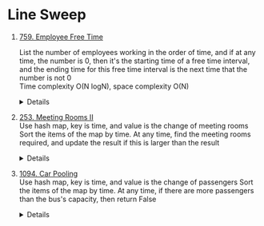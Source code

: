 # Line Sweep
1. [759. Employee Free Time](https://leetcode.com/problems/employee-free-time)  
    
    List the number of employees working in the order of time, and if at any time, the number is 0, then it's the starting time of a free time interval, and the ending time for this free time interval is the next time that the number is not 0  
    Time complexity O(N logN), space complexity O(N)
    <details>
        
        ```python
           def employeeFreeTime(self, schedule: '[[Interval]]') -> '[Interval]':
              counter = Counter()
              for intervals in schedule:
                  for interval in intervals:
                      counter[interval.start] += 1
                      counter[interval.end] -= 1
      
              startTime = -1
              workingCount = 0
              result = []
              for time, deltaCount in sorted(counter.items()):
                  workingCount += deltaCount
                  if workingCount == 0:
                      startTime = time
                  elif startTime != -1:
                      result.append(Interval(startTime, time))
                      startTime = -1
              return result     
        ```
    </details>
1. [253. Meeting Rooms II](https://leetcode.com/problems/meeting-rooms-ii)  
    Use hash map, key is time, and value is the change of meeting rooms  
    Sort the items of the map by time. At any time, find the meeting rooms required, and update the result if this is larger than the result  
    <details>
        
        ```python
        def minMeetingRooms(self, intervals: List[List[int]]) -> int:
            timeRoomDeltaMap = Counter()
            for interval in intervals:
                timeRoomDeltaMap[interval[0]] += 1
                timeRoomDeltaMap[interval[1]] -= 1
            
            result = 0
            currRooms = 0
            for time, roomDelta in sorted(timeRoomDeltaMap.items()):
                currRooms += roomDelta
                result = max(result, currRooms)
    
            return result   
        ```
    </details>
1. [1094. Car Pooling](https://leetcode.com/problems/car-pooling)  
    Use hash map, key is time, and value is the change of passengers
    Sort the items of the map by time. At any time, if there are more passengers than the bus's capacity, then return False
    <details>
        
        ```python
        def carPooling(self, trips: List[List[int]], capacity: int) -> bool:
            timePassengerDeltaMap = Counter()
            for trip in trips:
                timePassengerDeltaMap[trip[1]] += trip[0]
                timePassengerDeltaMap[trip[2]] -= trip[0]
    
            currPassengers = 0
            for time, passengerDelta in sorted(timePassengerDeltaMap.items()):
                currPassengers += passengerDelta
                if currPassengers > capacity:
                    return False
    
            return True
        ```
    </details>
